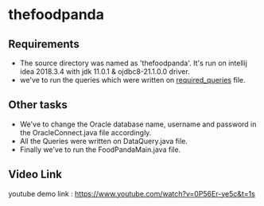 # thefoodpanda

## Requirements
- The source directory was named as 'thefoodpanda'.
  It's run on intellij idea 2018.3.4 with jdk 11.0.1 
  & ojdbc8-21.1.0.0 driver.
- we've to run the queries which were written on [required_queries](https://github.com/hasan040/thefoodpanda/blob/main/required_queries.txt) file.
  


## Other tasks
- We've to change the Oracle database name, username and password in the OracleConnect.java file accordingly.
- All the Queries were written on DataQuery.java file.
- Finally we've to run the FoodPandaMain.java file.
## Video Link
youtube demo link : https://www.youtube.com/watch?v=0P56Er-ye5c&t=1s
